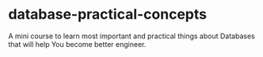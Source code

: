 # database-practical-concepts
A mini course to learn most important and practical things about Databases that will help You become better engineer.
